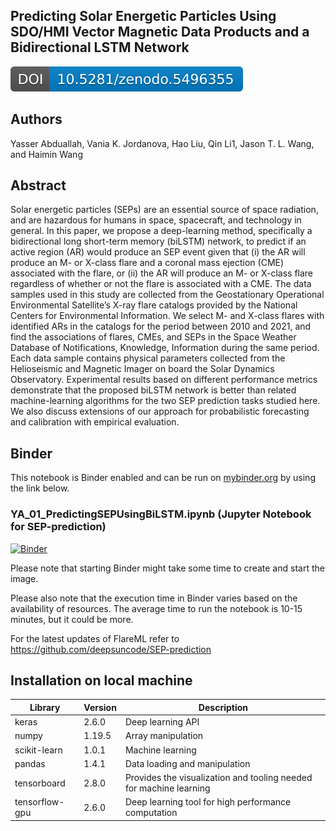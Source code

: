 ## Predicting Solar Energetic Particles Using SDO/HMI Vector Magnetic Data Products and a Bidirectional LSTM Network<br>
[![DOI](https://github.com/ccsc-tools/zenodo_icons/blob/main/icons/flareml.svg)](https://doi.org/10.5281/zenodo.5634114)


## Authors
Yasser Abduallah, Vania K. Jordanova, Hao Liu, Qin Li1, Jason T. L. Wang, and Haimin Wang

## Abstract

Solar energetic particles (SEPs) are an essential source of space radiation, and are hazardous for humans in space,
spacecraft, and technology in general. In this paper, we propose a deep-learning method, specifically a bidirectional
long short-term memory (biLSTM) network, to predict if an active region (AR) would produce an SEP event given
that (i) the AR will produce an M- or X-class flare and a coronal mass ejection (CME) associated with the flare, or
(ii) the AR will produce an M- or X-class flare regardless of whether or not the flare is associated with a CME. The
data samples used in this study are collected from the Geostationary Operational Environmental Satelliteʼs X-ray
flare catalogs provided by the National Centers for Environmental Information. We select M- and X-class flares
with identified ARs in the catalogs for the period between 2010 and 2021, and find the associations of flares,
CMEs, and SEPs in the Space Weather Database of Notifications, Knowledge, Information during the same period.
Each data sample contains physical parameters collected from the Helioseismic and Magnetic Imager on board the
Solar Dynamics Observatory. Experimental results based on different performance metrics demonstrate that the
proposed biLSTM network is better than related machine-learning algorithms for the two SEP prediction tasks
studied here. We also discuss extensions of our approach for probabilistic forecasting and calibration with
empirical evaluation.

## Binder

This notebook is Binder enabled and can be run on [mybinder.org](https://mybinder.org/) by using the link below.


### YA_01_PredictingSEPUsingBiLSTM.ipynb (Jupyter Notebook for SEP-prediction)
[![Binder](https://mybinder.org/badge_logo.svg)](https://mybinder.org/v2/gh/ccsc-tools/SEP-prediction/HEAD?labpath=YA_01_PredictingSEPUsingBiLSTM.ipynb)

Please note that starting Binder might take some time to create and start the image.

Please also note that the execution time in Binder varies based on the availability of resources. The average time to run the notebook is 10-15 minutes, but it could be more.

For the latest updates of FlareML refer to https://github.com/deepsuncode/SEP-prediction

## Installation on local machine

|Library | Version   | Description  |
|---|---|---|
|keras| 2.6.0 | Deep learning API|
|numpy| 1.19.5| Array manipulation|
|scikit-learn| 1.0.1| Machine learning|
| pandas|1.4.1| Data loading and manipulation|
| tensorboard| 2.8.0| Provides the visualization and tooling needed for machine learning|
| tensorflow-gpu| 2.6.0| Deep learning tool for high performance computation |
